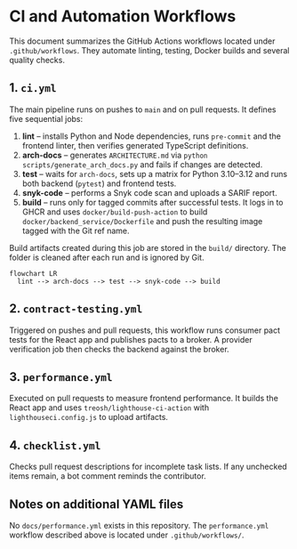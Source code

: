 # CI and Automation Workflows

This document summarizes the GitHub Actions workflows located under `.github/workflows`. They automate linting, testing, Docker builds and several quality checks.

## 1. `ci.yml`

The main pipeline runs on pushes to `main` and on pull requests. It defines five sequential jobs:

1. **lint** – installs Python and Node dependencies, runs `pre-commit` and the frontend linter, then verifies generated TypeScript definitions.
2. **arch-docs** – generates `ARCHITECTURE.md` via `python scripts/generate_arch_docs.py` and fails if changes are detected.
3. **test** – waits for `arch-docs`, sets up a matrix for Python 3.10–3.12 and runs both backend (`pytest`) and frontend tests.
4. **snyk-code** – performs a Snyk code scan and uploads a SARIF report.
5. **build** – runs only for tagged commits after successful tests. It logs in to GHCR and uses `docker/build-push-action` to build `docker/backend_service/Dockerfile` and push the resulting image tagged with the Git ref name.

Build artifacts created during this job are stored in the `build/` directory. The folder is cleaned after each run and is ignored by Git.

```mermaid
flowchart LR
  lint --> arch-docs --> test --> snyk-code --> build
```

## 2. `contract-testing.yml`

Triggered on pushes and pull requests, this workflow runs consumer pact tests for the React app and publishes pacts to a broker. A provider verification job then checks the backend against the broker.

## 3. `performance.yml`

Executed on pull requests to measure frontend performance. It builds the React app and uses `treosh/lighthouse-ci-action` with `lighthouseci.config.js` to upload artifacts.

## 4. `checklist.yml`

Checks pull request descriptions for incomplete task lists. If any unchecked items remain, a bot comment reminds the contributor.

## Notes on additional YAML files

No `docs/performance.yml` exists in this repository. The `performance.yml` workflow described above is located under `.github/workflows/`.
